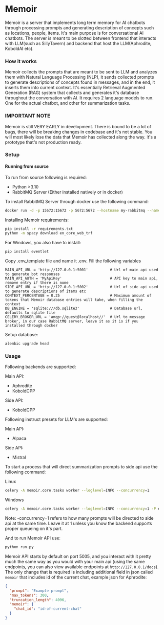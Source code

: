 # Memoir

Memoir is a server that implements long term memory for AI chatbots through processing prompts and generating description of concepts such as locations, people, items. It's main purpose is for conversational AI chatbots. The server is meant to be slotted between frontend that interacts with LLM(such as SillyTavern) and backend that host the LLM(Aphrodite, KoboldAI etc).

### How it works
Memoir collects the prompts that are meant to be sent to LLM and analyzes them with Natural Language Processing (NLP), it sends collected prompts to generate descriptions of concepts found in messages, and in the end, it inserts them into current context. It's essentially Retrieval Augmented Generation (RAG) system that collects and generates it's database throughout the conversation with AI. It requires 2 language models to run. One for the actual chatbot, and other for summarization tasks.

### IMPORTANT NOTE
Memoir is still VERY EARLY in development. There is bound to be a lot of bugs, there will be breaking changes in codebase and it's not stable. You will most likely lose the data that Memoir has collected along the way. It's a prototype that's not production ready.
### Setup
#### Running from source

To run from source following is required:
- Python >3.10
- RabbitMQ Server (Either installed natively or in docker)

To install RabbitMQ Server through docker use the following command:
```bash
docker run -d -p 15672:15672 -p 5672:5672 --hostname my-rabbitmq --name my-rabbitmq-container rabbitmq:3-management
```

Installing Memoir requirements:
```bash
pip install -r requirements.txt
python -m spacy download en_core_web_trf
```
For Windows, you also have to install:
```bash
pip install eventlet
```

Copy .env_template file and name it .env. Fill the following variables
```
MAIN_API_URL = 'http://127.0.0.1:5001'          # Url of main api used to generate bot responses
MAIN_API_AUTH = 'MyApiKey'                      # API key to main api, remove entry if there is none
SIDE_API_URL = 'http://127.0.0.1:5002'          # Url of side api used to generate descriptions of items etc
CONTEXT_PERCENTAGE = 0.25                       # Maximum amount of tokens that Memoir database entries will take, when filling the context
DB_ENGINE = 'sqlite:///db.sqlite3'              # Database url, defaults to sqlite file
CELERY_BROKER_URL = 'amqp://guest@localhost//'  # Url to message broker, in our case RabbitMQ server, leave it as it is if you installed through docker
```

Setup database:

```bash
alembic upgrade head
```

### Usage
Following backends are supported:

Main API:
- Aphrodite
- KoboldCPP

Side API:
- KoboldCPP

Following instruct presets for LLM's are supported:

Main API:
- Alpaca

Side API:
- Mistral

To start a process that will direct summarization prompts to side api use the following command:

Linux
```bash
celery -A memoir.core.tasks worker --loglevel=INFO --concurrency=1
```
Windows
```bash
celery -A memoir.core.tasks worker --loglevel=INFO --concurrency=1 -P eventlet
```
Note: -concurrency=1 refers to how many prompts will be directed to side api at the same time. Leave it at 1 unless you know the backend supports proper queueing on it's part.

And to run Memoir API use:
```bash
python run.py
```

Memoir API starts by default on port 5005, and you interact with it pretty much the same way as you would with your main api (using the same endpoints, you can also view available endpoints at `http://127.0.0.1/docs`). The only change that is required is including additional field in json called `memoir` that includes id of the current chat, example json for Aphrodite:

```json
{
  "prompt": "Example prompt",
  "max_tokens": 300,
  "truncation_length": 4096,
  "memoir": {
    "chat_id": "id-of-current-chat"
  }
}
```